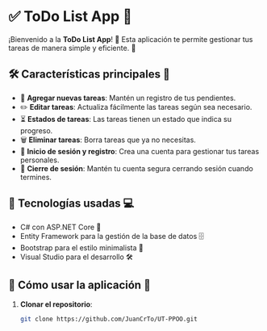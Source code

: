 # ✅ **ToDo List App** 📝

¡Bienvenido a la **ToDo List App**! 🎉 Esta aplicación te permite gestionar tus tareas de manera simple y eficiente. 🚀 

## 🛠 **Características principales** 🔧

- 📝 **Agregar nuevas tareas**: Mantén un registro de tus pendientes.
- ✏️ **Editar tareas**: Actualiza fácilmente las tareas según sea necesario.
- ⏳ **Estados de tareas**: Las tareas tienen un estado que indica su progreso.
- 🗑️ **Eliminar tareas**: Borra tareas que ya no necesitas.
- 👤 **Inicio de sesión y registro**: Crea una cuenta para gestionar tus tareas personales.
- 🔐 **Cierre de sesión**: Mantén tu cuenta segura cerrando sesión cuando termines.

## 🚀 **Tecnologías usadas** 💻

- C# con ASP.NET Core 🎯
- Entity Framework para la gestión de la base de datos 🗄️
- Bootstrap para el estilo minimalista 💅
- Visual Studio para el desarrollo 🛠️

## 🎯 **Cómo usar la aplicación** 🚀

1. **Clonar el repositorio**: 
   ```bash
   git clone https://github.com/JuanCrTo/UT-PPOO.git
